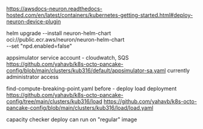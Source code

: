 https://awsdocs-neuron.readthedocs-hosted.com/en/latest/containers/kubernetes-getting-started.html#deploy-neuron-device-plugin

helm upgrade --install neuron-helm-chart oci://public.ecr.aws/neuron/neuron-helm-chart \
    --set "npd.enabled=false"

appsimulator service account - cloudwatch, SQS
https://github.com/yahavb/k8s-octo-pancake-config/blob/main/clusters/kub316/default/appsimulator-sa.yaml
currently administrator access 

find-compute-breaking-point.yaml
before - deploy load deployment
https://github.com/yahavb/k8s-octo-pancake-config/tree/main/clusters/kub316/load
https://github.com/yahavb/k8s-octo-pancake-config/blob/main/clusters/kub316/load/load.yaml

capacity checker deploy can run on "regular" image